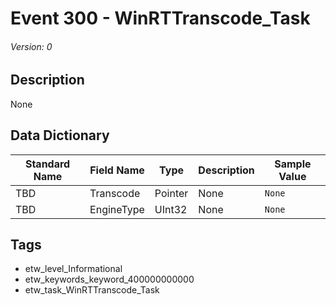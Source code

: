 # Event 300 - WinRTTranscode_Task
###### Version: 0

## Description
None

## Data Dictionary
|Standard Name|Field Name|Type|Description|Sample Value|
|---|---|---|---|---|
|TBD|Transcode|Pointer|None|`None`|
|TBD|EngineType|UInt32|None|`None`|

## Tags
* etw_level_Informational
* etw_keywords_keyword_400000000000
* etw_task_WinRTTranscode_Task